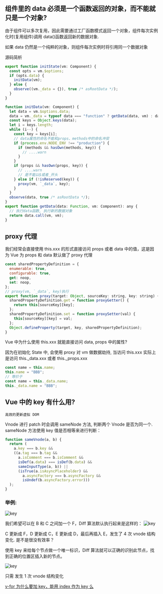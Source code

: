 ## 组件里的 data 必须是一个函数返回的对象，而不能就只是一个对象?

由于组件可以多次复用，因此需要通过工厂函数模式返回一个对象，组件每次实例化时(复用组件)调用 data()函数返回新的数据对象.

如果 data 仍然是一个纯粹的对象，则组件每次实例时将引用同一个数据对象

源码简析

```js
export function initState(vm: Component) {
  const opts = vm.$options;
  if (opts.data) {
    initData(vm);
  } else {
    observe((vm._data = {}), true /* asRootData */);
  }
}

function initData(vm: Component) {
  let data = vm.$options.data;
  data = vm._data = typeof data === "function" ? getData(data, vm) : data || {};
  const keys = Object.keys(data);
  let i = keys.length;
  while (i--) {
    const key = keys[i];
    // data属性的命名不能和props、methods中的命名冲突
    if (process.env.NODE_ENV !== "production") {
      if (methods && hasOwn(methods, key)) {
        // ....warn
      }
    }
    if (props && hasOwn(props, key)) {
      // ....warn
      // 是不能以$或者_开头
    } else if (!isReserved(key)) {
      proxy(vm, `_data`, key);
    }
  }
  observe(data, true /* asRootData */);
}
export function getData(data: Function, vm: Component): any {
  // 执行data函数, 执行新的数据对象
  return data.call(vm, vm);
}
```

## proxy 代理

我们经常会直接使用 this.xxx 的形式直接访问 props 或者 data 中的值，这是因为 Vue 为 props 和 data 默认做了 proxy 代理

```js
const sharedPropertyDefinition = {
  enumerable: true,
  configurable: true,
  get: noop,
  set: noop,
};
// proxy(vm, `_data`, key)执行
export function proxy(target: Object, sourceKey: string, key: string) {
  sharedPropertyDefinition.get = function proxyGetter() {
    return this[sourceKey][key];
  };
  sharedPropertyDefinition.set = function proxySetter(val) {
    this[sourceKey][key] = val;
  };
  Object.defineProperty(target, key, sharedPropertyDefinition);
}
```

Vue 中为什么使用 this.xxx 就能直接访问 data, props 中的属性?

因为在初始化 State 中, 会使用 proxy 对 vm 做数据劫持, 当访问 this.xxx 实际上是访问 this.\_data.xxx 或者 this.\_props.xxx

```js
const name = this.name;
this.name = "BBB";
// 等价于
const name = this._data.name;
this._data.name = "BBB";
```

## Vue 中的 key 有什么用?

<code>高效的更新虚拟 DOM</code>

Vnode 进行 patch 时会调用 sameNode 方法, 判断两个 Vnode 是否为同一个. sameNode 方法使用 key 值是否相等来进行判断：

```js
function sameVnode(a, b) {
  return (
    a.key === b.key &&
    ((a.tag === b.tag &&
      a.isComment === b.isComment &&
      isDef(a.data) === isDef(b.data) &&
      sameInputType(a, b)) ||
      (isTrue(a.isAsyncPlaceholder) &&
        a.asyncFactory === b.asyncFactory &&
        isUndef(b.asyncFactory.error)))
  );
}
```

### 举例:

![key](/assets/vue/vnode/1.png)

我们希望可以在 B 和 C 之间加一个 F，Diff 算法默认执行起来是这样的：
![key](/assets/vue/vnode/2.png)

C 更新成 F，D 更新成 C，E 更新成 D，最后再插入 E，发生了 4 次 vnode 结构变化. 是不是很没有效率？

使用 key 来给每个节点做一个唯一标识，Diff 算法就可以正确的识别此节点，找到正确的位置区插入新的节点。

![key](/assets/vue/vnode/3.png)

只需 发生 1 次 vnode 结构变化

[v-for 为什么要加 key，能用 index 作为 key 么](https://www.cnblogs.com/youhong/p/11327062.html)
